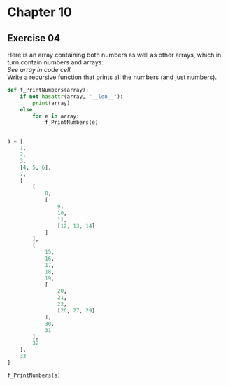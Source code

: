 # Chapter 10

## Exercise 04

Here is an array containing both numbers as well as other arrays, which in turn contain numbers and arrays:  
*See array in code cell.*  
Write a recursive function that prints all the numbers (and just numbers).
```python
def f_PrintNumbers(array):
    if not hasattr(array, "__len__"):
        print(array)
    else:
        for e in array:
            f_PrintNumbers(e)


a = [
    1,
    2,
    3,
    [4, 5, 6],
    7,
    [
        [
            8,
            [
                9, 
                10, 
                11,
                [12, 13, 14]
            ]
        ],
        [
            15,
            16,
            17, 
            18, 
            19,
            [
                20,
                21,
                22,
                [26, 27, 29]
            ],
            30,
            31
        ],
        32
    ],
    33
]

f_PrintNumbers(a)
```
